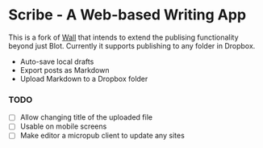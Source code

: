 # Scribe - A Web-based Writing App

This is a fork of [Wall](https://github.com/davidmerfield/wall) that intends to extend the publising functionality beyond just Blot. Currently it supports publishing to any folder in Dropbox.

- Auto-save local drafts
- Export posts as Markdown
- Upload Markdown to a Dropbox folder

### TODO

* [ ] Allow changing title of the uploaded file
* [ ] Usable on mobile screens
* [ ] Make editor a micropub client to update any sites
